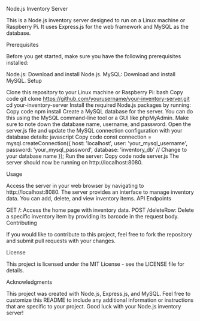 Node.js Inventory Server

This is a Node.js inventory server designed to run on a Linux machine or Raspberry Pi. It uses Express.js for the web framework and MySQL as the database.

Prerequisites

Before you get started, make sure you have the following prerequisites installed:

Node.js: Download and install Node.js.
MySQL: Download and install MySQL.
Setup

Clone this repository to your Linux machine or Raspberry Pi:
bash
Copy code
git clone https://github.com/yourusername/your-inventory-server.git
cd your-inventory-server
Install the required Node.js packages by running:
Copy code
npm install
Create a MySQL database for the server. You can do this using the MySQL command-line tool or a GUI like phpMyAdmin. Make sure to note down the database name, username, and password.
Open the server.js file and update the MySQL connection configuration with your database details:
javascript
Copy code
const connection = mysql.createConnection({
    host: 'localhost',
    user: 'your_mysql_username',
    password: 'your_mysql_password',
    database: 'inventory_db' // Change to your database name
});
Run the server:
Copy code
node server.js
The server should now be running on http://localhost:8080.

Usage

Access the server in your web browser by navigating to http://localhost:8080.
The server provides an interface to manage inventory data.
You can add, delete, and view inventory items.
API Endpoints

GET /: Access the home page with inventory data.
POST /deleteRow: Delete a specific inventory item by providing its barcode in the request body.
Contributing

If you would like to contribute to this project, feel free to fork the repository and submit pull requests with your changes.

License

This project is licensed under the MIT License - see the LICENSE file for details.

Acknowledgments

This project was created with Node.js, Express.js, and MySQL.
Feel free to customize this README to include any additional information or instructions that are specific to your project. Good luck with your Node.js inventory server!
